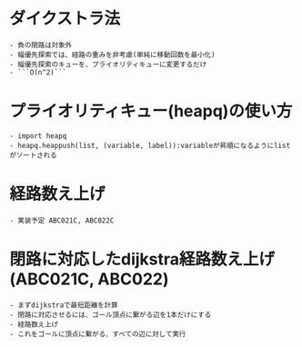 ﻿# ダイクストラ法
    - 負の閉路は対象外
    - 幅優先探索では、経路の重みを非考慮(単純に移動回数を最小化)
    - 幅優先探索のキューを、プライオリティキューに変更するだけ
    - ```O(n^2)```

# プライオリティキュー(heapq)の使い方
    - import heapq
    - heapq.heappush(list, (variable, label)):variableが昇順になるようにlistがソートされる
# 経路数え上げ
    - 実装予定 ABC021C, ABC022C
# 閉路に対応したdijkstra経路数え上げ(ABC021C, ABC022)
    - まずdijkstraで最短距離を計算
    - 閉路に対応させるには、ゴール頂点に繋がる辺を1本だけにする
    - 経路数え上げ
    - これをゴールに頂点に繋がる、すべての辺に対して実行
